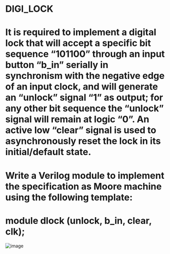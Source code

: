 # DIGI_LOCK
# It is required to implement a digital lock that will accept a specific bit sequence  “101100” through an input button “b_in” serially in synchronism with the negative edge of an input clock, and will generate an “unlock” signal “1” as output; for any other bit sequence the “unlock” signal will remain at logic “0”.  An active low “clear” signal is used to asynchronously reset the lock in its initial/default state.

# Write a Verilog module to implement the specification as Moore machine using the following template:
#    module dlock (unlock, b_in, clear, clk);
![image](https://github.com/RESMIRNAIR/DIGI_LOCK/assets/154305926/61af2bd3-8217-461d-bbce-df66969fe413) 
